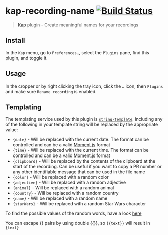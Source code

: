 # kap-recording-name [![Build Status](https://travis-ci.org/karaggeorge/kap-recording-name.svg?branch=master)](https://travis-ci.org/karaggeorge/kap-recording-name)

> [Kap](https://github.com/wulkano/kap) plugin - Create meaningful names for your recordings


## Install

In the `Kap` menu, go to `Preferences…`, select the `Plugins` pane, find this plugin, and toggle it.


## Usage

In the cropper or by right clicking the tray icon, click the `…` icon, then `Plugins` and make sure `Rename recording` is enabled.

## Templating

The templating service used by this plugin is [`string-template`](https://github.com/Matt-Esch/string-template). Including any of the following in your template string will be replaced by the appropriate value:

- `{date}` - Will be replaced with the current date. The format can be controlled and can be a valid [Moment.js](https://github.com/moment/moment/) format
- `{time}` - Will be replaced with the current time. The format can be controlled and can be a valid [Moment.js](https://github.com/moment/moment/) format
- `{clipboard}` - Will be replaced by the contents of the clipboard at the start of the recording. Can be useful if you want to copy a PR number or any other identifiable message that can be used in the file name
- `{color}` - Will be replaced with a random color
- `{adjective}` - Will be replaced with a random adjective
- `{animal}` - Will be replaced with a random animal
- `{country}` - Will be replaced with a random country
- `{name}` - Will be replaced with a random name
- `{starWars}` - Will be replaced with a random Star Wars character

To find the possible values of the random words, have a look [here](https://github.com/andreasonny83/unique-names-generator/tree/master/src/dictionaries)

You can escape {} pairs by using double {{}}, so `{{text}}` will result in `{text}`


